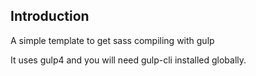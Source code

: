 ## Introduction

A simple template to get sass compiling with gulp

It uses gulp4 and you will need gulp-cli installed globally.
